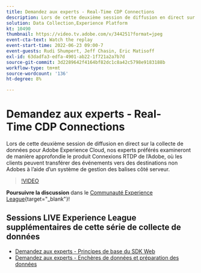 ```yaml
---
title: Demandez aux experts - Real-Time CDP Connections
description: Lors de cette deuxième session de diffusion en direct sur la collecte de données pour Adobe Experience Cloud, nos experts préférés examineront de manière approfondie le produit Connexions RTDP de l’Adobe, où les clients peuvent transférer des événements vers des destinations non Adobes à l’aide d’un système de gestion des balises côté serveur.
solution: Data Collection,Experience Platform
kt: 10490
thumbnail: https://video.tv.adobe.com/v/344251?format=jpeg
event-cta-text: Watch the replay
event-start-time: 2022-06-23 09:00-7
event-guests: Rudi Shumpert, Jeff Chasin, Eric Matisoff
exl-id: 63dadfa3-edfa-4901-ab22-1f721a2a7b7d
source-git-commit: 3d2289642f4164bf82dc1c8a42c5798e9183188b
workflow-type: tm+mt
source-wordcount: '136'
ht-degree: 8%

---
```


# Demandez aux experts - Real-Time CDP Connections

Lors de cette deuxième session de diffusion en direct sur la collecte de données pour Adobe Experience Cloud, nos experts préférés examineront de manière approfondie le produit Connexions RTDP de l’Adobe, où les clients peuvent transférer des événements vers des destinations non Adobes à l’aide d’un système de gestion des balises côté serveur.

>[!VIDEO](https://video.tv.adobe.com/v/344251/?quality=12&learn=on)

**Poursuivre la discussion** dans le [Communauté Experience League](https://experienceleaguecommunities.adobe.com/t5/adobe-experience-platform-launch/experience-league-live-post-session-discussion-real-time-cdp/m-p/458195#M285){target="_blank"}!

## Sessions LIVE Experience League supplémentaires de cette série de collecte de données

* [Demandez aux experts - Principes de base du SDK Web](exl-live-episode-05-26-22.md)
* [Demandez aux experts - Enchères de données et préparation des données](exl-live-episode-07-21-22.md)

